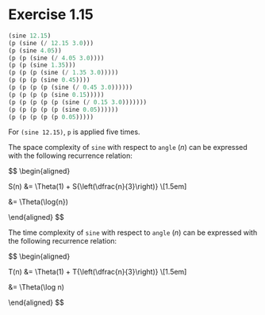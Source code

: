 # Exercise 1.15

```scm
(sine 12.15)
(p (sine (/ 12.15 3.0)))
(p (sine 4.05))
(p (p (sine (/ 4.05 3.0))))
(p (p (sine 1.35)))
(p (p (p (sine (/ 1.35 3.0)))))
(p (p (p (sine 0.45))))
(p (p (p (p (sine (/ 0.45 3.0))))))
(p (p (p (p (sine 0.15)))))
(p (p (p (p (p (sine (/ 0.15 3.0)))))))
(p (p (p (p (p (sine 0.05))))))
(p (p (p (p (p 0.05)))))
```

For `(sine 12.15)`, `p` is applied five times.

The space complexity of `sine` with respect to `angle` ($n$) can be expressed with the following recurrence relation:

$$
\begin{aligned}

S(n) &= \Theta(1) + S{\left(\dfrac{n}{3}\right)} \\[1.5em]

&= \Theta(\log{n})

\end{aligned}
$$

The time complexity of `sine` with respect to `angle` ($n$) can be expressed with the following recurrence relation:

$$
\begin{aligned}

T(n) &= \Theta(1) + T{\left(\dfrac{n}{3}\right)} \\[1.5em]

&= \Theta(\log n)

\end{aligned}
$$
